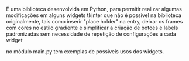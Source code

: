 É uma biblioteca desenvolvida em Python, para permitir realizar algumas modificações em alguns widgets tkinter que não é possivel na biblioteca originalmente, tais como inserir "place holder" na entry, deixar os frames com cores no estilo gradiente e simplificar a criação de botoes e labels padronizadas sem necessidade de repetição de configurações a cada widget


no módulo main.py tem exemplas de possiveis usos dos widgets.